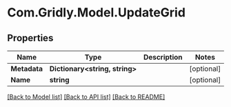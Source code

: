 # Com.Gridly.Model.UpdateGrid

## Properties

Name | Type | Description | Notes
------------ | ------------- | ------------- | -------------
**Metadata** | **Dictionary&lt;string, string&gt;** |  | [optional] 
**Name** | **string** |  | [optional] 

[[Back to Model list]](../README.md#documentation-for-models) [[Back to API list]](../README.md#documentation-for-api-endpoints) [[Back to README]](../README.md)

